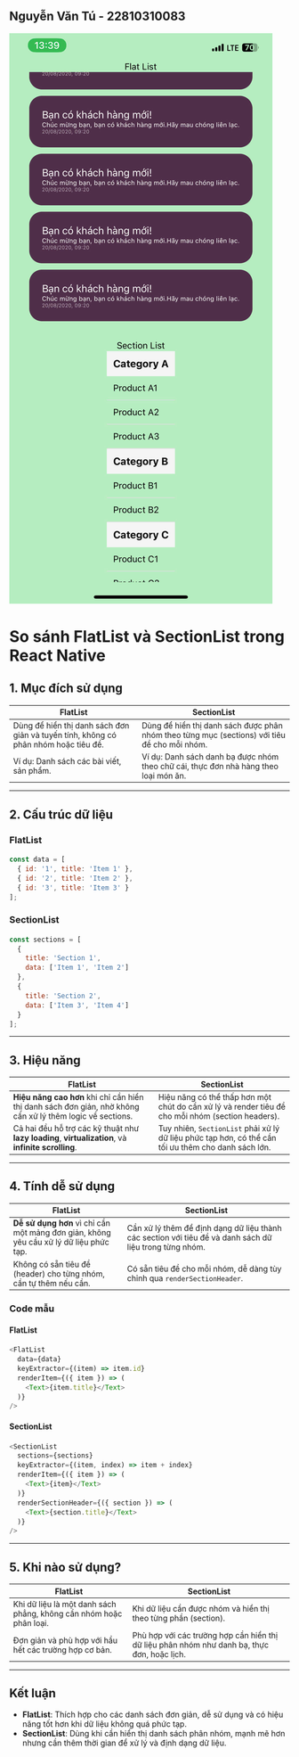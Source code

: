 ## Nguyễn Văn Tú - 22810310083
![bt2.1](./assets/buoi3.jpg)

# So sánh FlatList và SectionList trong React Native

## 1. Mục đích sử dụng

| **FlatList**                         | **SectionList**                        |
|--------------------------------------|----------------------------------------|
| Dùng để hiển thị danh sách đơn giản và tuyến tính, không có phân nhóm hoặc tiêu đề. | Dùng để hiển thị danh sách được phân nhóm theo từng mục (sections) với tiêu đề cho mỗi nhóm. |
| Ví dụ: Danh sách các bài viết, sản phẩm. | Ví dụ: Danh sách danh bạ được nhóm theo chữ cái, thực đơn nhà hàng theo loại món ăn. |

---

## 2. Cấu trúc dữ liệu

### FlatList
```javascript
const data = [
  { id: '1', title: 'Item 1' },
  { id: '2', title: 'Item 2' },
  { id: '3', title: 'Item 3' }
];
```

### SectionList
```javascript
const sections = [
  {
    title: 'Section 1',
    data: ['Item 1', 'Item 2']
  },
  {
    title: 'Section 2',
    data: ['Item 3', 'Item 4']
  }
];
```

---

## 3. Hiệu năng

| **FlatList**                         | **SectionList**                        |
|--------------------------------------|----------------------------------------|
| **Hiệu năng cao hơn** khi chỉ cần hiển thị danh sách đơn giản, nhờ không cần xử lý thêm logic về sections. | Hiệu năng có thể thấp hơn một chút do cần xử lý và render tiêu đề cho mỗi nhóm (section headers). |
| Cả hai đều hỗ trợ các kỹ thuật như **lazy loading**, **virtualization**, và **infinite scrolling**. | Tuy nhiên, `SectionList` phải xử lý dữ liệu phức tạp hơn, có thể cần tối ưu thêm cho danh sách lớn. |

---

## 4. Tính dễ sử dụng

| **FlatList**                         | **SectionList**                        |
|--------------------------------------|----------------------------------------|
| **Dễ sử dụng hơn** vì chỉ cần một mảng đơn giản, không yêu cầu xử lý dữ liệu phức tạp. | Cần xử lý thêm để định dạng dữ liệu thành các section với tiêu đề và danh sách dữ liệu trong từng nhóm. |
| Không có sẵn tiêu đề (header) cho từng nhóm, cần tự thêm nếu cần. | Có sẵn tiêu đề cho mỗi nhóm, dễ dàng tùy chỉnh qua `renderSectionHeader`. |

### Code mẫu

#### FlatList
```javascript
<FlatList
  data={data}
  keyExtractor={(item) => item.id}
  renderItem={({ item }) => (
    <Text>{item.title}</Text>
  )}
/>
```

#### SectionList
```javascript
<SectionList
  sections={sections}
  keyExtractor={(item, index) => item + index}
  renderItem={({ item }) => (
    <Text>{item}</Text>
  )}
  renderSectionHeader={({ section }) => (
    <Text>{section.title}</Text>
  )}
/>
```

---

## 5. Khi nào sử dụng?

| **FlatList**                         | **SectionList**                        |
|--------------------------------------|----------------------------------------|
| Khi dữ liệu là một danh sách phẳng, không cần nhóm hoặc phân loại. | Khi dữ liệu cần được nhóm và hiển thị theo từng phần (section). |
| Đơn giản và phù hợp với hầu hết các trường hợp cơ bản. | Phù hợp với các trường hợp cần hiển thị dữ liệu phân nhóm như danh bạ, thực đơn, hoặc lịch. |

---

## Kết luận

- **FlatList**: Thích hợp cho các danh sách đơn giản, dễ sử dụng và có hiệu năng tốt hơn khi dữ liệu không quá phức tạp.
- **SectionList**: Dùng khi cần hiển thị danh sách phân nhóm, mạnh mẽ hơn nhưng cần thêm thời gian để xử lý và định dạng dữ liệu.